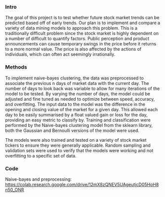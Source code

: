 ### Intro

The goal of this project is to test whether future stock market trends can be predicted based off of early trends. Our plan is to implement and compare a variety of data mining models to approach this problem. This is a traditionally difficult problem since the stock market is highly dependent on a number of difficult to quantify factors. Public perception and product announcements can cause temporary swings in the price before it returns to a more normal value. The price is also affected by the actions of individuals, which can often act seemingly irrationally. 

### Methods

To implement naive-bayes clustering, the data was preprocessed to associate the previous n days of market data with the current day. The number of days to look back was variable to allow for many iterations of the model to be tested. By varying the number of days, the model could be adjusted and fine tuned as needed to optimize between speed, accuracy, and overfitting. The input data to the model was the difference in the opening and closing value of the market for a given day. This allowed each day to be easily summarised by a float valued gain or loss for the day, providing an easy metric to classify by. Training and classification were performed by the Naive-bayes clustering model from the sklearn library, both the Gaussian and Bernoulli versions of the model were used.

The models were also trained and tested on a variety of stock market tickers to ensure they were generally applicable. Random sampling and validation sets were used to verify that the models were working and not overfitting to a specific set of data. 

### Code

Naive-bayes and preprocessing: https://colab.research.google.com/drive/12mX8zQNEV5UAgeutjcD05HoH8n50_ONR

